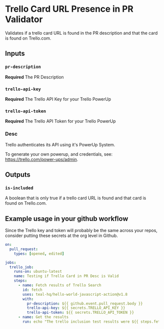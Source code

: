 # Trello Card URL Presence in PR Validator

Validates if a trello card URL is found in the PR description and that the card is found on Trello.com.

## Inputs

### `pr-description`

**Required** The PR Description

### `trello-api-key`

**Required** The Trello API Key for your Trello PowerUp

### `trello-api-token`

**Required** The Trello API Token for your Trello PowerUp


### Desc

Trello authenticates its API using it's PowerUp System.

To generate your own powerup, and credentials, see: https://trello.com/power-ups/admin.


## Outputs

### `is-included`

A boolean that is only true if a trello card URL is found and that card is found on Trello.com.

## Example usage in your github workflow

Since the Trello key and token will probably be the same across your repos, consider putting these secrets at the org level in Github.

```yaml
on:
  pull_request:
    types: [opened, edited]

jobs:
  trello_job:
    runs-on: ubuntu-latest
    name: Testing if Trello Card in PR Desc is Valid
    steps:
      - name: Fetch results of Trello Search
        id: fetch
        uses: teal-hq/hello-world-javascript-action@v1.8
        with:
          pr-description: ${{ github.event.pull_request.body }}
          trello-api-key: ${{ secrets.TRELLO_API_KEY }}
          trello-api-token: ${{ secrets.TRELLO_API_TOKEN }}
      - name: Get the results
        run: echo "The trello inclusion test results were ${{ steps.fetch.outputs.is-included }}"
```